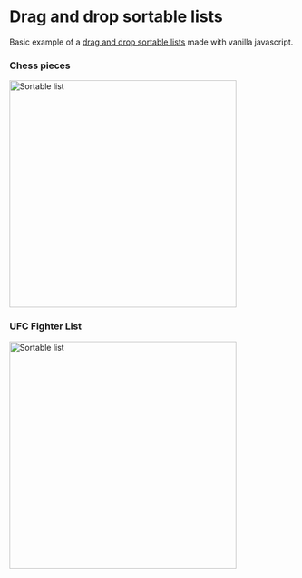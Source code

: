 # Drag and drop sortable lists
Basic example of a <a href="https://janisjuniors.github.io/Drag-and-Drop/">drag and drop sortable lists</a> made with vanilla javascript.

### Chess pieces
<img src="https://user-images.githubusercontent.com/104723218/222968508-e2bdd335-63dd-4a7b-81f2-c7f69cd5b8c9.png" alt="Sortable list" width="400">

### UFC Fighter List
<img src="https://user-images.githubusercontent.com/104723218/221425491-e5d38eef-8114-4e2c-bc5b-fdc682034d9d.png" alt="Sortable list" width="400">


